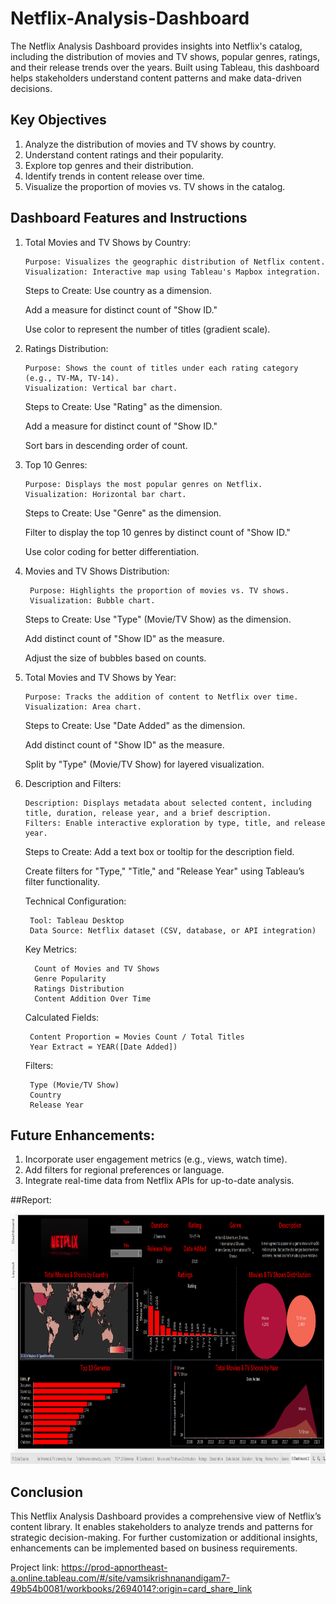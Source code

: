 # Netflix-Analysis-Dashboard
The Netflix Analysis Dashboard provides insights into Netflix's catalog, including the distribution of movies and TV shows, popular genres, ratings, and their release trends over the years. Built using Tableau, this dashboard helps stakeholders understand content patterns and make data-driven decisions.

## Key Objectives

1. Analyze the distribution of movies and TV shows by country.
2. Understand content ratings and their popularity.
3. Explore top genres and their distribution.
4. Identify trends in content release over time.
5. Visualize the proportion of movies vs. TV shows in the catalog.

## Dashboard Features and Instructions

1. Total Movies and TV Shows by Country:

       Purpose: Visualizes the geographic distribution of Netflix content.
       Visualization: Interactive map using Tableau's Mapbox integration.
    Steps to Create:
      Use country as a dimension.
   
      Add a measure for distinct count of "Show ID."

      Use color to represent the number of titles (gradient scale).

3. Ratings Distribution:

       Purpose: Shows the count of titles under each rating category (e.g., TV-MA, TV-14).
       Visualization: Vertical bar chart.
   Steps to Create:
     Use "Rating" as the dimension.
   
     Add a measure for distinct count of "Show ID."
   
     Sort bars in descending order of count.

5. Top 10 Genres:
   
       Purpose: Displays the most popular genres on Netflix.
       Visualization: Horizontal bar chart.
    Steps to Create:
     Use "Genre" as the dimension.
   
     Filter to display the top 10 genres by distinct count of "Show ID."
   
     Use color coding for better differentiation.
     
7. Movies and TV Shows Distribution:
   
        Purpose: Highlights the proportion of movies vs. TV shows.
        Visualization: Bubble chart.
    Steps to Create:
     Use "Type" (Movie/TV Show) as the dimension.
    
     Add distinct count of "Show ID" as the measure.
   
     Adjust the size of bubbles based on counts.
    
9. Total Movies and TV Shows by Year:
    
       Purpose: Tracks the addition of content to Netflix over time.
       Visualization: Area chart.
   Steps to Create:
     Use "Date Added" as the dimension.
   
     Add distinct count of "Show ID" as the measure.
   
     Split by "Type" (Movie/TV Show) for layered visualization.
   
11. Description and Filters:
    
        Description: Displays metadata about selected content, including title, duration, release year, and a brief description.
        Filters: Enable interactive exploration by type, title, and release year.
    Steps to Create:
      Add a text box or tooltip for the description field.

      Create filters for "Type," "Title," and "Release Year" using Tableau’s filter functionality.

    Technical Configuration:
    
         Tool: Tableau Desktop
         Data Source: Netflix dataset (CSV, database, or API integration)
    
    Key Metrics:

          Count of Movies and TV Shows
          Genre Popularity
          Ratings Distribution
          Content Addition Over Time

    Calculated Fields:
    
         Content Proportion = Movies Count / Total Titles
         Year Extract = YEAR([Date Added])

    Filters:

         Type (Movie/TV Show)
         Country
         Release Year

## Future Enhancements:

1. Incorporate user engagement metrics (e.g., views, watch time).
2. Add filters for regional preferences or language.
3. Integrate real-time data from Netflix APIs for up-to-date analysis.

##Report:
  <p align="center">
    <img src='https://github.com/vamsikrishna-boss/Netflix-Analysis-Dashboard/blob/main/Netflix%20Analysis.png' height="400">
</p>

## Conclusion

This Netflix Analysis Dashboard provides a comprehensive view of Netflix’s content library. It enables stakeholders to analyze trends and patterns for strategic decision-making. For further customization or additional insights, enhancements can be implemented based on business requirements.

Project link: https://prod-apnortheast-a.online.tableau.com/#/site/vamsikrishnanandigam7-49b54b0081/workbooks/2694014?:origin=card_share_link

